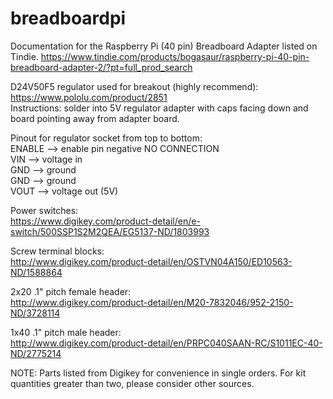 # breadboardpi
Documentation for the Raspberry Pi (40 pin) Breadboard Adapter listed on Tindie.
https://www.tindie.com/products/bogasaur/raspberry-pi-40-pin-breadboard-adapter-2/?pt=full_prod_search

D24V50F5 regulator used for breakout (highly recommend): https://www.pololu.com/product/2851 <br/>
Instructions: solder into 5V regulator adapter with caps facing down and board pointing away from adapter board. <br/>

Pinout for regulator socket from top to bottom:<br/>
ENABLE --> enable pin negative NO CONNECTION <br/>
VIN --> voltage in <br/>
GND --> ground <br/>
GND --> ground <br/>
VOUT --> voltage out (5V) <br/>


Power switches:<br/>
https://www.digikey.com/product-detail/en/e-switch/500SSP1S2M2QEA/EG5137-ND/1803993<br/>

Screw terminal blocks:<br/>
http://www.digikey.com/product-detail/en/OSTVN04A150/ED10563-ND/1588864<br/>

2x20 .1" pitch female header:<br/>
http://www.digikey.com/product-detail/en/M20-7832046/952-2150-ND/3728114<br/>

1x40 .1" pitch male header:<br/>
http://www.digikey.com/product-detail/en/PRPC040SAAN-RC/S1011EC-40-ND/2775214<br/>

NOTE: Parts listed from Digikey for convenience in single orders. For kit quantities greater than two, please consider other sources.


<!---

![stack Overflow](http://lmsotfy.com/so.png)

-->
